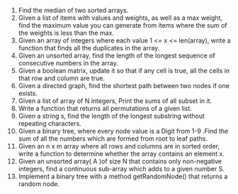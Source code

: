 1. Find the median of two sorted arrays.
2. Given a list of items with values and weights, as well as a max weight, find the maximum value you can generate from items where the sum of the weights is less than the max.
3. Given an array of integers where each value 1 <= x <= len(array), write a function that finds all the duplicates in the array.
4. Given an unsorted array, find the length of the longest sequence of consecutive numbers in the array.
5. Given a boolean matrix, update it so that if any cell is true, all the cells in that row and column are true.
6. Given a directed graph, find the shortest path between two nodes if one exists.
7. Given a list of array of N integers, Print the sums of all subset in it.
8. Write a function that returns all permutations of a given list.
9. Given a string s, find the length of the longest substring without repeating characters.
10. Given a binary tree, where every node value is a Digit from 1-9 .Find the sum of all the numbers which are formed from root to leaf paths.
11. Given an n x m array where all rows and columns are in sorted order, write a function to determine whether the array contains an element x.
12. Given an unsorted array( A )of size N that contains only non-negative integers, find a continuous sub-array which adds to a given number S.
13. Implement a binary tree with a method getRandomNode() that returns a
random node.